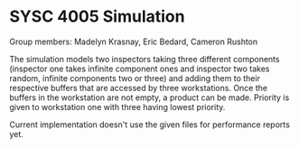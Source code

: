 # SYSC 4005 Simulation
Group members: Madelyn Krasnay, Eric Bedard, Cameron Rushton

The simulation models two inspectors taking three different components (inspector one takes infinite component ones and inspector two takes
random, infinite components two or three) and adding them to their respective buffers that are accessed by three workstations. 
Once the buffers in the workstation are not empty, a product can be made. Priority is given to workstation one with three having lowest priority.

Current implementation doesn't use the given files for performance reports yet.
